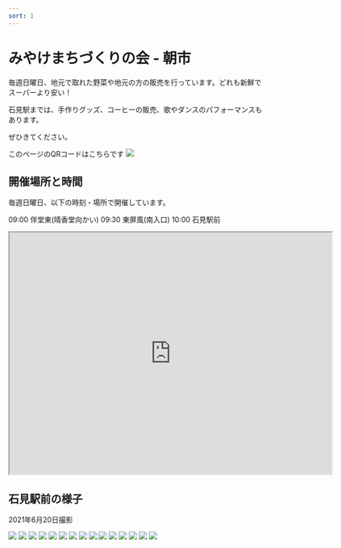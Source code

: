 ```yaml
---
sort: 1
---
```


# みやけまちづくりの会 - 朝市

毎週日曜日、地元で取れた野菜や地元の方の販売を行っています。どれも新鮮でスーパーより安い！

石見駅までは、手作りグッズ、コーヒーの販売、歌やダンスのパフォーマンスもあります。

ぜひきてください。

このページのQRコードはこちらです
![](/assets/images/sunday-morning-market/qr-sunday-morning-market.png)

## 開催場所と時間
毎週日曜日、以下の時刻・場所で開催しています。

09:00 伴堂東(晴香堂向かい)
09:30 東屏風(南入口)
10:00 石見駅前

<iframe src="https://www.google.com/maps/d/u/0/embed?mid=1DmIAFaboKgTBgWDQyMqK96oAqJS_wDPm" width="640" height="480"></iframe>

## 石見駅前の様子
2021年6月20日撮影

![](/assets/images/sunday-morning-market/16.jpg)
![](/assets/images/sunday-morning-market/1.jpg)
![](/assets/images/sunday-morning-market/2.jpg)
![](/assets/images/sunday-morning-market/3.jpg)
![](/assets/images/sunday-morning-market/4.jpg)
![](/assets/images/sunday-morning-market/5.jpg)
![](/assets/images/sunday-morning-market/6.jpg)
![](/assets/images/sunday-morning-market/7.jpg)
![](/assets/images/sunday-morning-market/8.jpg)
![](/assets/images/sunday-morning-market/9.jpg)
![](/assets/images/sunday-morning-market/10.jpg)
![](/assets/images/sunday-morning-market/11.jpg)
![](/assets/images/sunday-morning-market/12.jpg)
![](/assets/images/sunday-morning-market/13.jpg)
![](/assets/images/sunday-morning-market/14.jpg)
